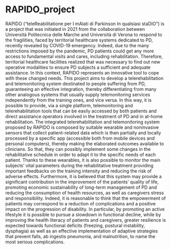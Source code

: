 # RAPIDO_project
RAPIDO (“teleReabilitatione per I mAlati di Parkinson In qualsiasi staDIO”) is a project that was initiated in 2021 from the collaboration between Università Politecnica delle Marche and Università di Verona to respond to the fragilities, faced by territorial healthcare systems dedicated to PD, recently revealed by COVID-19 emergency. Indeed, due to the many restrictions imposed by the pandemic, PD patients could get any more access to fundamental visits and cares, including rehabilitation. Therefore, territorial healthcare facilities realized that was necessary to find out new operative modalities to ensure PD subjects a sufficient and adequate assistance. In this context, RAPIDO represents an innovative tool to cope with these changed needs.
This project aims to develop a telerehabilitation and telemonitoring system destinated to people suffering from PD, guaranteeing an effective integration, thereby differentiating from many other analogous systems that usually supply telemonitoring services independently from the training ones, and vice versa. In this way, it is possible to provide, via a single platform, telemonitoring and telerehabilitation tools that can be easily accessed by both patients and direct assistance operators involved in the treatment of PD and in at-home rehabilitation. 
The integrated telerehabilitation and telemonitoring system proposed by RAPIDO is composed by suitable wearable and noninvasive sensors that collect patient-related data which is then partially and locally processed by a specific app (accessible both from mobile devices and personal computers), thereby making the elaborated outcomes available to clinicians. So that, they can possibly implement some changes in the rehabilitative schedule in order to adapt it to the specific needs of each patient. Thanks to these wearables, it is also possible to monitor the main subjects’ vital parameters during the rehabilitative treatment providing important feedbacks on the training intensity and reducing the risk of adverse effects. Furthermore, it is believed that this system may provide a significant contribution in the improvement of the patients’ quality of life, promoting economic sustainability of long-term management of PD and reducing the consumption of health resources, as well as caregivers stress and responsibility. Indeed, it is reasonable to think that the empowerment of patients may correspond to a reduction of complications and a positive impact on the progression of disability. In particular, by promoting an active lifestyle it is possible to pursue a slowdown in functional decline, while by improving the health literacy of patients and caregivers, greater resilience is expected towards functional deficits (freezing, postural instability, dysphagia) as well as an effective implementation of adaptive strategies that prevent falls, ab ingestis pneumonia, and malnutrition, to name the most serious complications.
